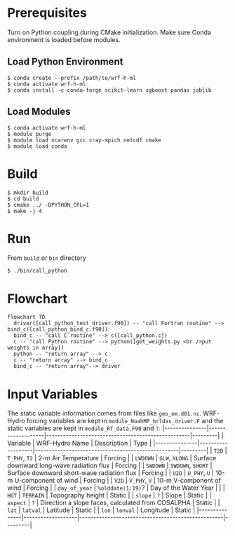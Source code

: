 # Prerequisites
Turn on Python coupling during CMake initialization.
Make sure Conda environment is loaded before modules.

## Load Python Environment
```
$ conda create --prefix /path/to/wrf-h-ml
$ conda activate wrf-h-ml
$ conda install -c conda-forge scikit-learn xgboost pandas joblib
```

## Load Modules
```
$ conda activate wrf-h-ml
$ module purge
$ module load ncarenv gcc cray-mpich netcdf cmake
$ module load conda
```

# Build
```
$ mkdir build
$ cd build
$ cmake ../ -DPYTHON_CPL=1
$ make -j 4
```

# Run
From `build` or `bin` directory
```
$ ./bin/call_python
```

# Flowchart
```mermaid
flowchart TD
  driver([call_python_test_driver.f90]) -- "call Fortran routine" --> bind_c([call_python_bind_c.f90])
  bind_c -- "call C routine" --> c([call_python.c])
  c -- "call Python routine" --> python([get_weights.py <br />put weights in array])
  python -- "return array" --> c
  c -- "return array" --> bind_c
  bind_c -- "return array"--> driver
```


# Input Variables
The static variable information comes from files like `geo_em.d01.nc`.
WRF-Hydro forcing variables are kept in `module_NoahMP_hrldas_driver.F` and the
static variables are kept in `module_RT_data.F90` and `?`.
|---------------|-------------------|---------------------------------------------------|---------|
| Variable      | WRF-Hydro Name    | Description                                       | Type    |
|---------------|-------------------|---------------------------------------------------|---------|
| `T2D`         | `T_PHY`, `T2`     | 2-m Air Temperature                               | Forcing |
| `LWDOWN`      | `GLW`, `XLONG`    | Surface downward long-wave radiation flux         | Forcing |
| `SWDOWN`      | `SWDOWN`, `SHORT` | Surface downward short-wave radiation flux        | Forcing |
| `U2D`         | `U_PHY`, `U`      | 10-m U-component of wind                          | Forcing |
| `V2D`         | `V_PHY`, `V`      | 10-m V-component of wind                          | Forcing |
| `day_of_year` | `%olddate(1:19)`? | Day of the Water Year                             |         |
| `HGT`         | `TERRAIN`         | Topography height                                 | Static  |
| `slope`       | `?`               | Slope                                             | Static  |
| `aspect`      | `?`               | Direction a slope faces, calculated from COSALPHA | Static  |
| `lat`         | `latval`          | Latitude                                          | Static  |
| `lon`         | `lonval`          | Longitude                                         | Static  |
|---------------|-------------------|---------------------------------------------------|---------|
